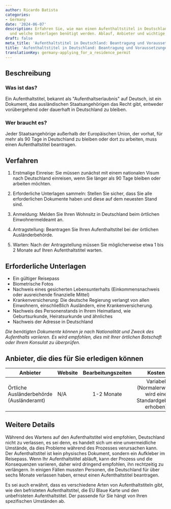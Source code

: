 ```yaml
---
author: Ricardo Batista
categories:
- Germany
date: '2024-06-07'
description: Erfahren Sie, wie man einen Aufenthaltstitel in Deutschland beantragt
  und welche Unterlagen benötigt werden. Ablauf, Anbieter und wichtige Details.
draft: false
meta_title: 'Aufenthaltstitel in Deutschland: Beantragung und Voraussetzungen'
title: 'Aufenthaltstitel in Deutschland: Beantragung und Voraussetzungen'
translationKey: germany-applying_for_a_residence_permit
---
```



## Beschreibung
### Was ist das?
Ein Aufenthaltstitel, bekannt als "Aufenthaltserlaubnis" auf Deutsch, ist ein Dokument, das ausländischen Staatsangehörigen das Recht gibt, entweder vorübergehend oder dauerhaft in Deutschland zu bleiben. 

### Wer braucht es?
Jeder Staatsangehörige außerhalb der Europäischen Union, der vorhat, für mehr als 90 Tage in Deutschland zu bleiben oder dort zu arbeiten, muss einen Aufenthaltstitel beantragen.

## Verfahren
1. Erstmalige Einreise: Sie müssen zunächst mit einem nationalen Visum nach Deutschland einreisen, wenn Sie länger als 90 Tage bleiben oder arbeiten möchten.

2. Erforderliche Unterlagen sammeln: Stellen Sie sicher, dass Sie alle erforderlichen Dokumente haben und diese auf dem neuesten Stand sind.

3. Anmeldung: Melden Sie Ihren Wohnsitz in Deutschland beim örtlichen Einwohnermeldeamt an.

4. Antragstellung: Beantragen Sie Ihren Aufenthaltstitel bei der örtlichen Ausländerbehörde.

5. Warten: Nach der Antragstellung müssen Sie möglicherweise etwa 1 bis 2 Monate auf Ihren Aufenthaltstitel warten.

## Erforderliche Unterlagen
- Ein gültiger Reisepass
- Biometrische Fotos
- Nachweis eines gesicherten Lebensunterhalts (Einkommensnachweis oder ausreichende finanzielle Mittel)
- Krankenversicherung: Die deutsche Regierung verlangt von allen Einwohnern, einschließlich Ausländern, eine Krankenversicherung.
- Nachweis des Personenstands in Ihrem Heimatland, wie Geburtsurkunde, Heiratsurkunde und ähnliches
- Nachweis der Adresse in Deutschland

*Die benötigten Dokumente können je nach Nationalität und Zweck des Aufenthalts variieren. Es wird empfohlen, dies mit Ihrer örtlichen Botschaft oder Ihrem Konsulat zu überprüfen.*

## Anbieter, die dies für Sie erledigen können

| Anbieter                                    |          Website           |     Bearbeitungszeiten    |       Kosten       |
| ------------------------------------------- | -------------------------- |   :-------------: | :-------------: |
| Örtliche Ausländerbehörde (Ausländeramt) |  N/A        |   1-2 Monate     | Variabel (Normalerweise wird eine Standardgebühr erhoben) |

## Weitere Details
Während des Wartens auf den Aufenthaltstitel wird empfohlen, Deutschland nicht zu verlassen, es sei denn, es handelt sich um eine unvermeidliche Umstände, da dies Probleme während des Prozesses verursachen kann. Der Aufenthaltstitel ist kein physisches Dokument, sondern ein Aufkleber im Reisepass. Wenn Ihr Aufenthaltstitel abläuft, kann der Prozess und die Konsequenzen variieren, daher wird dringend empfohlen, ihn rechtzeitig zu verlängern. In einigen Fällen mussten Personen, die Deutschland für über sechs Monate verlassen haben, erneut einen Aufenthaltstitel beantragen.

Es sei auch erwähnt, dass es verschiedene Arten von Aufenthaltstiteln gibt, wie den befristeten Aufenthaltstitel, die EU Blaue Karte und den unbefristeten Aufenthaltstitel. Der passende für Sie hängt von Ihren spezifischen Umständen ab.